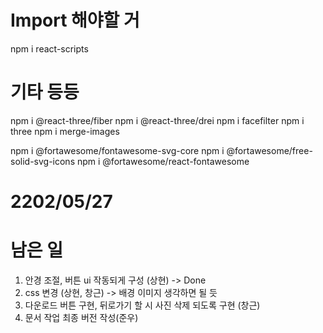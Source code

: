 # Import 해야할 거

npm i react-scripts

# 기타 등등
npm i @react-three/fiber
npm i @react-three/drei
npm i facefilter
npm i three
npm i merge-images

npm i @fortawesome/fontawesome-svg-core
npm i @fortawesome/free-solid-svg-icons
npm i @fortawesome/react-fontawesome

# 2202/05/27

# 남은 일
1. 안경 조절, 버튼 ui 작동되게 구성 (상현) -> Done
2. css 변경 (상현, 창근) -> 배경 이미지 생각하면 될 듯
3. 다운로드 버튼 구현, 뒤로가기 할 시 사진 삭제 되도록 구현 (창근)
4. 문서 작업 최종 버전 작성(준우)
